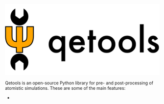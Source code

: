 ![](logo.png)

Qetools is an open-source Python library for pre- and post-processing of
 atomistic simulations. These are some of the main features:
 
* 
